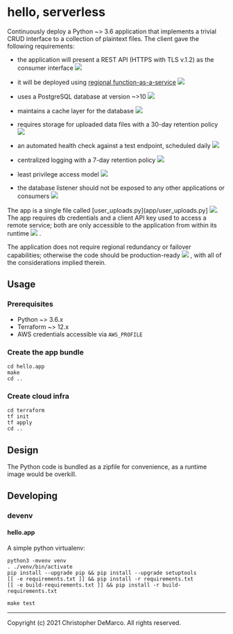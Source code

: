 # hello, serverless

Continuously deploy a Python ~> 3.6 application that implements a
trivial CRUD interface to a collection of plaintext files. The client
gave the following requirements:

- the application will present a REST API (HTTPS with TLS v.1.2) as the consumer interface
  [![](https://github.com/christopher-demarco/nuvalence-interview/actions/workflows/feature-rest-api.yml/badge.svg)](.github/workflows/feature-rest-api.yml)

- it will be deployed using [regional function-as-a-service](terraform/lambda.tf)
  [![](https://github.com/christopher-demarco/nuvalence-interview/actions/workflows/feature-lambda.yml/badge.svg)](.github/workflows/feature-lambda.yml)

- uses a PostgreSQL database at version ~>10
  [![](https://github.com/christopher-demarco/nuvalence-interview/actions/workflows/feature-database.yml/badge.svg)](.github/workflows/feature-database.yml)

- maintains a cache layer for the database
  [![](https://github.com/christopher-demarco/nuvalence-interview/actions/workflows/feature-cache.yml/badge.svg)](.github/workflows/feature-cache.yml)

- requires storage for uploaded data files with a 30-day retention policy
  [![](https://github.com/christopher-demarco/nuvalence-interview/actions/workflows/feature-cache.yml/badge.svg)](.github/workflows/feature-cache.yml)

- an automated health check against a test endpoint, scheduled daily
  [![](https://github.com/christopher-demarco/nuvalence-interview/actions/workflows/feature-healthcheck.yml/badge.svg)](.github/workflows/feature-healthcheck.yml)

- centralized logging with a 7-day retention policy
  [![](https://github.com/christopher-demarco/nuvalence-interview/actions/workflows/feature-logging.yml/badge.svg)](.github/workflows/feature-logging.yml)

- least privilege access model
  [![](https://github.com/christopher-demarco/nuvalence-interview/actions/workflows/feature-least-privilege.yml/badge.svg)](.github/workflows/feature-least-privilege.yml)

- the database listener should not be exposed to any other applications or consumers
  [![](https://github.com/christopher-demarco/nuvalence-interview/actions/workflows/feature-database.yml/badge.svg)](.github/workflows/feature-database.yml)


The app is a single file called [user_uploads.py](app/user_uploads.py]
[![](https://github.com/christopher-demarco/nuvalence-interview/actions/workflows/unit-tests.yml/badge.svg)](app/hello_test.py).
The app requires db credentials and a client API key used to
access a remote service; both are only accessible to the application
from within its runtime 
[![](https://github.com/christopher-demarco/nuvalence-interview/actions/workflows/feature-secrets.yml/badge.svg)](.github/workflows/feature-secrets.yml)
.

The application does not require regional redundancy or failover
capabilities; otherwise the code should be production-ready
[![](https://github.com/christopher-demarco/nuvalence-interview/actions/workflows/feature-production.yml/badge.svg)](.github/workflows/feature-production.yml)
, with all
of the considerations implied therein.



## Usage

### Prerequisites

  - Python ~> 3.6.x
  - Terraform ~> 12.x
  - AWS credentials accessible via `AWS_PROFILE`
  
### Create the app bundle

```
cd hello.app
make
cd ..
```


### Create cloud infra

```
cd terraform
tf init
tf apply
cd ..
```


## Design

The Python code is bundled as a zipfile for convenience, as a runtime
image would be overkill.


## Developing

### devenv

#### hello.app

A simple python virtualenv: 

```
python3 -mvenv venv
. ./venv/bin/activate
pip install --upgrade pip && pip install --upgrade setuptools
[[ -e requirements.txt ]] && pip install -r requirements.txt
[[ -e build-requirements.txt ]] && pip install -r build-requirements.txt
```

`make test`


-----
Copyright (c) 2021 Christopher DeMarco. All rights reserved.
